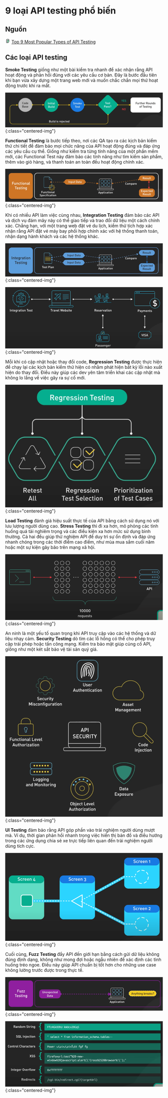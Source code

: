 # 9 loại API testing phổ biến

## Nguồn

<img src="../../assets/images/bytebytego.png" width="16" height="16"/> [Top 9 Most Popular Types of API Testing](https://www.youtube.com/watch?v=qquIJ1Ivusg)

## Các loại API testing

**Smoke Testing** giống như một bài kiểm tra nhanh để xác nhận rằng API hoạt động và phản hồi đúng với các yêu cầu cơ bản. Đây là bước đầu tiên khi bạn vừa xây dựng một trang web mới và muốn chắc chắn mọi thứ hoạt động trước khi ra mắt.

![](../assets/ByteByteGo/api-testing/figure1.png){:class="centered-img"}

**Functional Testing** là bước tiếp theo, nơi các QA tạo ra các kịch bản kiểm thử chi tiết để đảm bảo mọi chức năng của API hoạt động đúng và đáp ứng các yêu cầu cụ thể. Giống như kiểm tra từng tính năng của một phần mềm mới, các Functional Test này đảm bảo các tính năng như tìm kiếm sản phẩm, thêm vào giỏ hàng, và thanh toán an toàn đều hoạt động chính xác.

![](../assets/ByteByteGo/api-testing/figure2.png){:class="centered-img"}

Khi có nhiều API làm việc cùng nhau, **Integration Testing** đảm bảo các API và dịch vụ đám mây này có thể giao tiếp và trao đổi dữ liệu một cách chính xác. Chẳng hạn, với một trang web đặt vé du lịch, kiểm thử tích hợp xác nhận rằng API đặt vé máy bay phối hợp chính xác với hệ thống thanh toán, nhận dạng hành khách và các hệ thống khác.

![](../assets/ByteByteGo/api-testing/figure3.png){:class="centered-img"}

![](../assets/ByteByteGo/api-testing/figure4.png){:class="centered-img"}

Mỗi khi có cập nhật hoặc thay đổi code, **Regression Testing** được thực hiện để chạy lại các kịch bản kiểm thử hiện có nhằm phát hiện bất kỳ lỗi nào xuất hiện do thay đổi. Điều này giúp các dev yên tâm triển khai các cập nhật mà không lo lắng về việc gây ra sự cố mới.

![](../assets/ByteByteGo/api-testing/figure5.png){:class="centered-img"}

**Load Testing** đánh giá hiệu suất thực tế của API bằng cách sử dụng nó với lưu lượng người dùng cao. **Stress Testing** thì đi xa hơn, mô phỏng các tình huống quá tải nghiêm trọng và các điều kiện xa hơn mức sử dụng bình thường. Cả hai đều giúp thử nghiệm API để duy trì sự ổn định và đáp ứng nhanh chóng trong các thời điểm cao điểm, như mùa mua sắm cuối năm hoặc một sự kiện gây bão trên mạng xã hội.

![](../assets/ByteByteGo/api-testing/figure6.png){:class="centered-img"}

An ninh là một yếu tố quan trọng khi API truy cập vào các hệ thống và dữ liệu nhạy cảm. **Security Testing** dò tìm các lỗ hổng có thể cho phép truy cập trái phép hoặc tấn công mạng. Kiểm tra bảo mật giúp củng cố API, giống như một két sắt bảo vệ tài sản quý giá.

![](../assets/ByteByteGo/api-testing/figure7.png){:class="centered-img"}

**UI Testing** đảm bảo rằng API góp phần vào trải nghiệm người dùng mượt mà. Ví dụ, thời gian phản hồi nhanh trong việc hiển thị bản đồ và điều hướng trong các ứng dụng chia sẻ xe trực tiếp liên quan đến trải nghiệm người dùng tích cực.

![](../assets/ByteByteGo/api-testing/figure8.png){:class="centered-img"}

Cuối cùng, **Fuzz Testing** đẩy API đến giới hạn bằng cách gửi dữ liệu không đúng định dạng, không như mong đợi hoặc ngẫu nhiên để xác định các tình huống tréo ngoe. Điều này giúp API chuẩn bị tốt hơn cho những use case không lường trước được trong thực tế.

![](../assets/ByteByteGo/api-testing/figure9.png){:class="centered-img"}

![](../assets/ByteByteGo/api-testing/figure10.png){:class="centered-img"}
